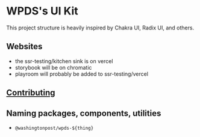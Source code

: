 # WPDS's UI Kit

This project structure is heavily inspired by Chakra UI, Radix UI, and others.

## Websites

-   the ssr-testing/kitchen sink is on vercel
-   storybook will be on chromatic
-   playroom will probably be added to ssr-testing/vercel

## [Contributing](docs/CONTRIBUTING.md)

## Naming packages, components, utilities

-   `@washingtonpost/wpds-${thing}`

